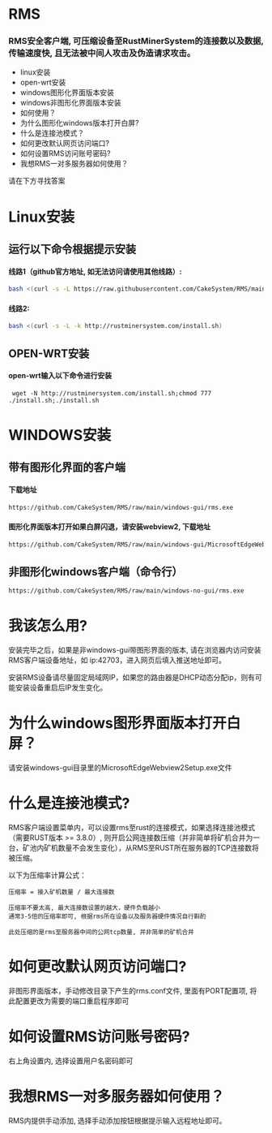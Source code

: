 # RMS

### RMS安全客户端, 可压缩设备至RustMinerSystem的连接数以及数据, 传输速度快, 且无法被中间人攻击及伪造请求攻击。

- linux安装
- open-wrt安装
- windows图形化界面版本安装
- windows非图形化界面版本安装
- 如何使用？
- 为什么图形化windows版本打开白屏?
- 什么是连接池模式？
- 如何更改默认网页访问端口?
- 如何设置RMS访问账号密码?
- 我想RMS一对多服务器如何使用？

请在下方寻找答案

# Linux安装

## 运行以下命令根据提示安装

#### 线路1（github官方地址, 如无法访问请使用其他线路）:

```sh
bash <(curl -s -L https://raw.githubusercontent.com/CakeSystem/RMS/main/install.sh)
```

#### 线路2:

```sh
bash <(curl -s -L -k http://rustminersystem.com/install.sh)
```

## OPEN-WRT安装

#### open-wrt输入以下命令进行安装

```
 wget -N http://rustminersystem.com/install.sh;chmod 777 ./install.sh;./install.sh
```

# WINDOWS安装

## 带有图形化界面的客户端

#### 下载地址
```sh
https://github.com/CakeSystem/RMS/raw/main/windows-gui/rms.exe
```

#### 图形化界面版本打开如果白屏闪退，请安装webview2, 下载地址
```sh
https://github.com/CakeSystem/RMS/raw/main/windows-gui/MicrosoftEdgeWebview2Setup.exe
```

## 非图形化windows客户端（命令行）

```sh
https://github.com/CakeSystem/RMS/raw/main/windows-no-gui/rms.exe
```

# 我该怎么用?

安装完毕之后，如果是非windows-gui带图形界面的版本, 请在浏览器内访问安装RMS客户端设备地址，如 ip:42703，进入网页后填入推送地址即可。

安装RMS设备请尽量固定局域网IP，如果您的路由器是DHCP动态分配ip，则有可能安装设备重启后IP发生变化。

# 为什么windows图形界面版本打开白屏？

请安装windows-gui目录里的MicrosoftEdgeWebview2Setup.exe文件

# 什么是连接池模式?

RMS客户端设置菜单内，可以设置rms至rust的连接模式，如果选择连接池模式（需要RUST版本 >= 3.8.0）, 则开启公网连接数压缩（并非简单将矿机合并为一台，矿池内矿机数量不会发生变化），从RMS至RUST所在服务器的TCP连接数将被压缩。

以下为压缩率计算公式：
   
    压缩率 = 接入矿机数量 / 最大连接数

    压缩率不要太高, 最大连接数设置的越大，硬件负载越小
    通常3-5倍的压缩率即可, 根据rms所在设备以及服务器硬件情况自行斟酌

    此处压缩的是rms至服务器中间的公网tcp数量, 并非简单的矿机合并

# 如何更改默认网页访问端口?

非图形界面版本，手动修改目录下产生的rms.conf文件, 里面有PORT配置项, 将此配置更改为需要的端口重启程序即可

# 如何设置RMS访问账号密码?

右上角设置内, 选择设置用户名密码即可

# 我想RMS一对多服务器如何使用？

RMS内提供手动添加, 选择手动添加按钮根据提示输入远程地址即可。